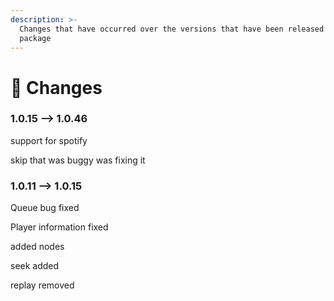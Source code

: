 ```yaml
---
description: >-
  Changes that have occurred over the versions that have been released of the
  package
---
```


# 🧁 Changes

### 1.0.15 --> 1.0.46
support for spotify

skip that was buggy was fixing it


### 1.0.11 --> 1.0.15
Queue bug fixed

Player information fixed

added nodes

seek added 

replay removed

